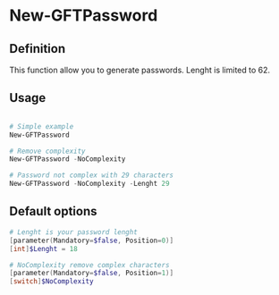 # New-GFTPassword

## Definition

This function allow you to generate passwords.
Lenght is limited to 62.

## Usage

```powershell

# Simple example
New-GFTPassword

# Remove complexity
New-GFTPassword -NoComplexity

# Password not complex with 29 characters
New-GFTPassword -NoComplexity -Lenght 29

```

## Default options

```powershell
# Lenght is your password lenght
[parameter(Mandatory=$false, Position=0)]
[int]$Lenght = 18

# NoComplexity remove complex characters
[parameter(Mandatory=$false, Position=1)]
[switch]$NoComplexity

```
